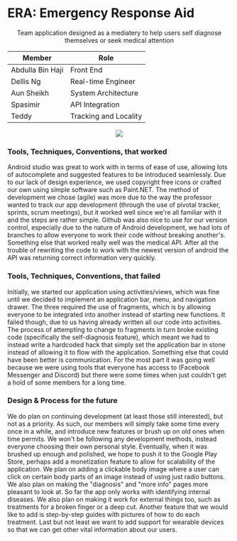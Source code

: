 # ERA: Emergency Response Aid
<p align="center">
Team application designed as a mediatery to help users self diagnose themselves or seek medical attention
</p>


| Member  | Role |
| ------------- | ------------- 
| Abdulla Bin Haji  | Front End  |
| Dellis Ng | Real-time Engineer |
| Aun Sheikh  | System Architecture  |
| Spasimir | API Integration |
| Teddy | Tracking and Locality |



<p align="center">
  <img src="http://i.imgur.com/Qx1Qnu5.png">
</p>


### Tools, Techniques, Conventions, that worked

Android studio was great to work with in terms of ease of use, allowing lots of autocomplete and suggested features to be introduced seamlessly. Due to our lack of design experience, we used copyright free icons or crafted our own using simple software such as Paint.NET. The method of development we chose (agile) was more due to the way the professor wanted to track our app development (through the use of pivotal tracker, sprints, scrum meetings), but it worked well since we're all familiar with it and the steps are rather simple. Github was also nice to use for our version control, especially due to the nature of Android development, we had lots of branches to allow everyone to work their code without breaking another's. Something else that worked really well was the medical API. After all the trouble of rewriting the code to work with the newest version of android the API was returning correct information very quickly.

### Tools, Techniques, Conventions, that failed

Initially, we started our application using activities/views, which was fine until we decided to implement an application bar, menu, and navigation drawer. The three required the use of fragments, which is by allowing everyone to be integrated into another instead of starting new functions. It failed though, due to us having already written all our code into activities. The process of attempting to change to fragments in turn broke existing code (specifically the self-diagnosis feature), which meant we had to instead write a hardcoded hack that simply set the application bar in stone instead of allowing it to flow with the application. Something else that could have been better is communication. For the most part it was going well because we were using tools that everyone has access to (Facebook Messenger and Discord) but there were some times when just couldn't get a hold of some members for a long time.

### Design & Process for the future

We do plan on continuing development (at least those still interested), but not as a priority. As such, our members will simply take some time every once in a while, and introduce new features or brush up on old ones when time permits. We won't be following any development methods, instead everyone choosing their own personal style. Eventually, when it was brushed up enough and polished, we hope to push it to the Google Play Store, perhaps add a monetization feature to allow for scalability of the application. We plan on adding a clickable body image where a user can click on certain body parts of an image instead of using just radio buttons. We also plan on making the "diagnosis" and "more info" pages more pleasant to look at. So far the app only works with identifying internal diseases. We also plan on making it work for external things too, such as treatments for a broken finger or a deep cut. Another feature that we would like to add is step-by-step guides with pictures of how to do each treatment. Last but not least we want to add support for wearable devices so that we can get other vital information about our users.

